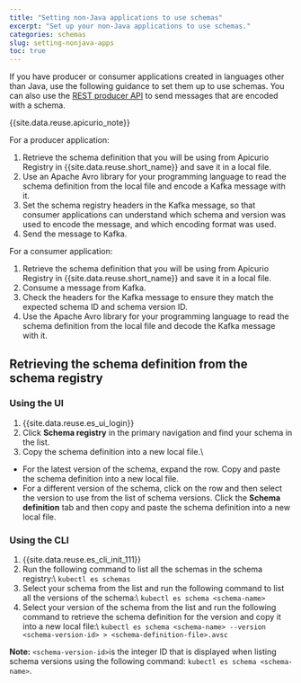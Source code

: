 ```yaml
---
title: "Setting non-Java applications to use schemas"
excerpt: "Set up your non-Java applications to use schemas."
categories: schemas
slug: setting-nonjava-apps
toc: true
---
```


If you have producer or consumer applications created in languages other than Java, use the following guidance to set them up to use schemas. You can also use the [REST producer API](../using-with-rest-producer) to send messages that are encoded with a schema.

{{site.data.reuse.apicurio_note}}

For a producer application:
1. Retrieve the schema definition that you will be using from Apicurio Registry in {{site.data.reuse.short_name}} and save it in a local file.
2. Use an Apache Avro library for your programming language to read the schema definition from the local file and encode a Kafka message with it.
3. Set the schema registry headers in the Kafka message, so that consumer applications can understand which schema and version was used to encode the message, and which encoding format was used.
4. Send the message to Kafka.

For a consumer application:
1. Retrieve the schema definition that you will be using from Apicurio Registry in {{site.data.reuse.short_name}} and save it in a local file.
2. Consume a message from Kafka.
3. Check the headers for the Kafka message to ensure they match the expected schema ID and schema version ID.
4. Use the Apache Avro library for your programming language to read the schema definition from the local file and decode the Kafka message with it.

## Retrieving the schema definition from the schema registry

### Using the UI

1. {{site.data.reuse.es_ui_login}}
2. Click **Schema registry** in the primary navigation and find your schema in the list.
3. Copy the schema definition into a new local file.\\
  - For the latest version of the schema, expand the row. Copy and paste the schema definition into a new local file.
  - For a different version of the schema, click on the row and then select the version to use from the list of schema versions. Click the **Schema definition** tab and then copy and paste the schema definition into a new local file.

### Using the CLI

1. {{site.data.reuse.es_cli_init_111}}
2. Run the following command to list all the schemas in the schema registry:\\
    `kubectl es schemas`
3. Select your schema from the list and run the following command to list all the versions of the schema:\\
    `kubectl es schema <schema-name>`
4. Select your version of the schema from the list and run the following command to retrieve the schema definition for the version and copy it into a new local file:\\
    `kubectl es schema <schema-name> --version <schema-version-id> > <schema-definition-file>.avsc`

**Note:** `<schema-version-id>`is the integer ID that is displayed when listing schema versions using the following command:
`kubectl es schema <schema-name>`.

